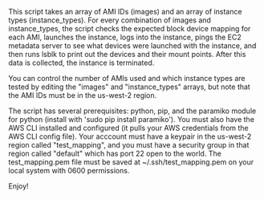 This script takes an array of AMI IDs (images) and an array of instance types (instance_types). 
For every combination of images and instance_types, the script checks the expected block device mapping for each AMI, launches the instance, logs into the instance, pings the EC2 metadata server to see what devices were launched with the instance, and then runs lsblk to print out the devices and their mount points.
After this data is collected, the instance is terminated.

You can control the number of AMIs used and which instance types are tested by editing the "images" and "instance_types" arrays, but note that the AMI IDs must be in the us-west-2 region.

The script has several prerequisites: python, pip, and the paramiko module for python (install with 'sudo pip install paramiko'). You must also have the AWS CLI installed and configured (it pulls your AWS credentials from the AWS CLI config file). Your acccount must have a keypair in the us-west-2 region called "test_mapping", and you must have a security group in that region called "default" which has port 22 open to the world. The test_mapping.pem file must be saved at ~/.ssh/test_mapping.pem on your local system with 0600 permissions.

Enjoy!
